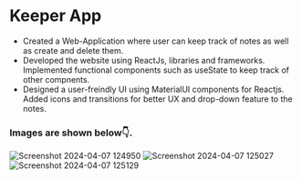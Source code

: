<h1>Keeper App</h1>
<ul>
  <li>Created a Web-Application where user can keep track of notes as well as create and delete them.</li>
  <li>Developed the website using ReactJs, libraries and frameworks. Implemented functional components such as useState to keep track of other compnents.</li>
  <li>Designed a user-freindly UI using MaterialUI components for Reactjs. Added icons and transitions for better UX and drop-down feature to the notes.</li>
</ul>
<h3>Images are shown below👇.</h3>

![Screenshot 2024-04-07 124950](https://github.com/pradhyumn32/KeeperApp/assets/125976196/aeead26b-ab7e-401d-bb22-7fdc3a5bad6b)
![Screenshot 2024-04-07 125027](https://github.com/pradhyumn32/KeeperApp/assets/125976196/15b7f82a-ca03-4233-9659-acb005b369ee)
![Screenshot 2024-04-07 125129](https://github.com/pradhyumn32/KeeperApp/assets/125976196/d022b90c-bf2f-4af0-87f9-b09abb2880d5)

